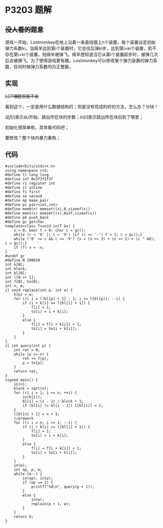 # P3203 题解

## ~~没人看的~~题意

游戏一开始，Lostmonkey在地上沿着一条直线摆上n个装置，每个装置设定初始弹力系数ki，当绵羊达到第i个装置时，它会往后弹ki步，达到第i+ki个装置，若不存在第i+ki个装置，则绵羊被弹飞。绵羊想知道当它从第i个装置起步时，被弹几次后会被弹飞。为了使得游戏更有趣，Lostmonkey可以修改某个弹力装置的弹力系数，任何时候弹力系数均为正整数。

## 实现

~~LCT裸题但我不会~~

看到这个，一定是用什么数据结构的；但是没有现成的好的方法，怎么办？分块！

设$f[i]$表示从i开始，跳出所在块的步数；$to[i]$表示跳出所在块后到了哪里；

初始化很简单啦，具体看代码吧；

要修改？整个块内暴力重构；

## 代码

```
#include<bits/stdc++.h>
using namespace std;
#define ll long long
#define inf 0x3f3f3f3f
#define ri register int
#define il inline
#define fi first
#define se second
#define mp make_pair
#define pi pair<int,int>
#define mem0(x) memset((x),0,sizeof(x))
#define mem1(x) memset((x),0x3f,sizeof(x))
#define pb push_back
#define gc getchar
template<class T>void in(T &x) {
    x = 0; bool f = 0; char c = gc();
    while (c < '0' || c > '9') {if (c == '-') f = 1; c = gc();}
    while ('0' <= c && c <= '9') {x = (x << 3) + (x << 1) + (c ^ 48); c = gc();}
    if (f) x = -x;
}
#undef gc
#define N 200010
int k[N];
int block;
int bl[N];
int l[N >> 1];
int f[N], to[N];
int n, m;
il void replace(int p, int w) {
    k[p] = w;
    for (ri i = l[bl[p] + 1] - 1; i >= l[bl[p]]; --i) {
        if (i + k[i] >= l[bl[i] + 1]) {
            f[i] = 1;
            to[i] = i + k[i];
        }
        else {
            f[i] = f[i + k[i]] + 1;
            to[i] = to[i + k[i]];
        }
    }
}
il int query(int p) {
    int ret = 0;
    while (p <= n) {
        ret += f[p];
        p = to[p];
    }
    return ret;
}
signed main() {
    in(n);
    block = sqrt(n);
    for (ri i = 1; i <= n; ++i) {
        in(k[i]);
        bl[i] = (i - 1) / block + 1;
        if (bl[i] != bl[i - 1]) l[bl[i]] = i;
    }
    l[bl[n] + 1] = n + 1;
    //prework
    for (ri i = n; i >= 1; --i) {
        if (i + k[i] >= l[bl[i] + 1]) {
            f[i] = 1;
            to[i] = i + k[i];
        }
        else {
            f[i] = f[i + k[i]] + 1;
            to[i] = to[i + k[i]];
        }
    }
    in(m);
    int op, p, w;
    while (m--) {
        in(op), in(p);
        if (op == 1) {
            printf("%d\n", query(p + 1));
        }
        else {
            in(w);
            replace(p + 1, w);
        }
    }
    return 0;
}

```